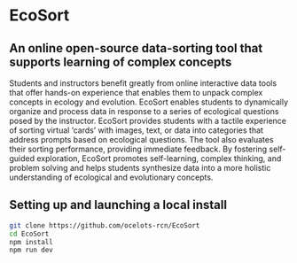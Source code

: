 # EcoSort
## An online open-source data-sorting tool that supports learning of complex concepts

Students and instructors benefit greatly from online interactive data tools that offer hands-on experience that enables them to unpack complex concepts in ecology and evolution. EcoSort enables students to dynamically organize and process data in response to a series of ecological questions posed by the instructor. EcoSort provides students with a tactile experience of sorting virtual ‘cards’ with images, text, or data into categories that address prompts based on ecological questions. The tool also evaluates their sorting performance, providing immediate feedback. By fostering self-guided exploration, EcoSort promotes self-learning, complex thinking, and problem solving and helps students synthesize data into a more holistic understanding of ecological and evolutionary concepts.


## Setting up and launching a local install
```bash
git clone https://github.com/ocelots-rcn/EcoSort
cd EcoSort
npm install
npm run dev
```


